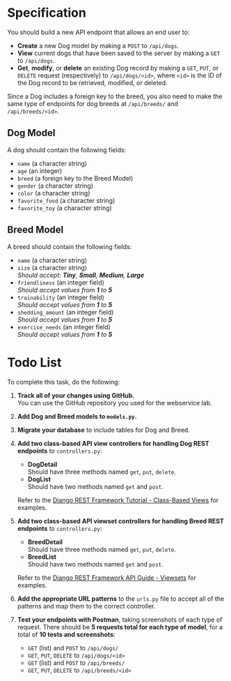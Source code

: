 # Specification

You should build a new API endpoint that allows an end user to:

- **Create** a new Dog model by making a `POST` to `/api/dogs`.
- **View** current dogs that have been saved to the server by making a `GET` to `/api/dogs`.
- **Get**, **modify**, or **delete** an existing Dog record by making a `GET`, `PUT`, or `DELETE` request (respectively) to `/api/dogs/<id>`, where `<id>` is the ID of the Dog record to be retrieved, modified, or deleted.

Since a Dog includes a foreign key to the breed, you also need to make the same type of endpoints for dog breeds at `/api/breeds/` and `/api/breeds/<id>`.

## Dog Model

A dog should contain the following fields:

- `name` (a character string)
- `age` (an integer)
- `breed` (a foreign key to the Breed Model)
- `gender` (a character string)
- `color` (a character string)
- `favorite_food` (a character string)
- `favorite_toy` (a character string)

## Breed Model

A breed should contain the following fields:

- `name` (a character string)
- `size` (a character string)  
  _Should accept: **Tiny**, **Small**, **Medium**, **Large**_
- `friendliness` (an integer field)  
  _Should accept values from **1** to **5**_
- `trainability` (an integer field)  
  _Should accept values from **1** to **5**_
- `shedding_amount` (an integer field)  
  _Should accept values from **1** to **5**_
- `exercise_needs` (an integer field)  
  _Should accept values from **1** to **5**_

# Todo List

To complete this task, do the following:

1. **Track all of your changes using GitHub.**  
   You can use the GitHub repository you used for the webservice lab.

2. **Add Dog and Breed models to `models.py`.**

3. **Migrate your database** to include tables for Dog and Breed.

4. **Add two class-based API view controllers for handling Dog REST endpoints** to `controllers.py`:

   - **DogDetail**  
     Should have three methods named `get`, `put`, `delete`.
   - **DogList**  
     Should have two methods named `get` and `post`.

   Refer to the [Django REST Framework Tutorial - Class-Based Views](http://www.django-rest-framework.org/tutorial/3-class-based-views/) for examples.

5. **Add two class-based API viewset controllers for handling Breed REST endpoints** to `controllers.py`:

   - **BreedDetail**  
     Should have three methods named `get`, `put`, `delete`.
   - **BreedList**  
     Should have two methods named `get` and `post`.

   Refer to the [Django REST Framework API Guide - Viewsets](https://www.django-rest-framework.org/api-guide/viewsets/) for examples.

6. **Add the appropriate URL patterns** to the `urls.py` file to accept all of the patterns and map them to the correct controller.

7. **Test your endpoints with Postman**, taking screenshots of each type of request. There should be **5 requests total for each type of model**, for a total of **10 tests and screenshots**:

   - `GET` (list) and `POST` to `/api/dogs/`
   - `GET`, `PUT`, `DELETE` to `/api/dogs/<id>`
   - `GET` (list) and `POST` to `/api/breeds/`
   - `GET`, `PUT`, `DELETE` to `/api/breeds/<id>`
